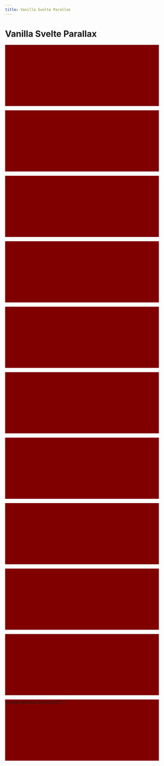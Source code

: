 ```yaml
---
title: Vanilla Svelte Parallax
---
```


# Vanilla Svelte Parallax

<p style:transform={`translate3d(0, ${scrollY * -.1}px, 0)`}></p>
<p style:transform={`translate3d(0, ${scrollY * -.2}px, 0)`}></p>
<p style:transform={`translate3d(0, ${scrollY * -.3}px, 0)`}></p>
<p style:transform={`translate3d(0, ${scrollY * -.4}px, 0)`}></p>
<p style:transform={`translate3d(0, ${scrollY * -.5}px, 0)`}></p>
<p style:transform={`translate3d(0, ${scrollY * -.6}px, 0)`}></p>
<p style:transform={`translate3d(0, ${scrollY * -.7}px, 0)`}></p>
<p style:transform={`translate3d(0, ${scrollY * -.8}px, 0)`}></p>
<p style:transform={`translate3d(0, ${scrollY * -.9}px, 0)`}></p>
<p style:transform={`translate3d(0, ${scrollY * -1}px, 0)`}></p>

<style>
	p {
		background: maroon;
		height: 5vh;
	}
</style>

<svelte:window bind:scrollY />

<script>
	let scrollY = 0;
</script>

